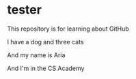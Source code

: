 # tester
This repository is for learning about GitHub

I have a dog and three cats

And my name is Aria

And I'm in the CS Academy
